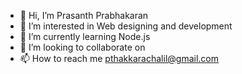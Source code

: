 - 👋 Hi, I’m Prasanth Prabhakaran
- 👀 I’m interested in Web designing and development
- 🌱 I’m currently learning Node.js
- 💞️ I’m looking to collaborate on 
- 📫 How to reach me pthakkarachalil@gmail.com

<!---
PthPbkn/PthPbkn is a ✨ special ✨ repository because its `README.md` (this file) appears on your GitHub profile.
You can click the Preview link to take a look at your changes.
--->

